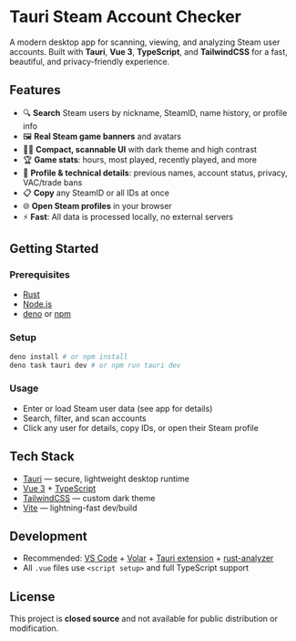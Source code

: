 # Tauri Steam Account Checker

A modern desktop app for scanning, viewing, and analyzing Steam user accounts. Built with **Tauri**, **Vue 3**, **TypeScript**, and **TailwindCSS** for a fast, beautiful, and privacy-friendly experience.

## Features

- 🔍 **Search** Steam users by nickname, SteamID, name history, or profile info
- 🖼️ **Real Steam game banners** and avatars
- 🧑‍💻 **Compact, scannable UI** with dark theme and high contrast
- 🏆 **Game stats**: hours, most played, recently played, and more
- 📝 **Profile & technical details**: previous names, account status, privacy, VAC/trade bans
- 📋 **Copy** any SteamID or all IDs at once
- 🌐 **Open Steam profiles** in your browser
- ⚡ **Fast**: All data is processed locally, no external servers

## Getting Started

### Prerequisites

- [Rust](https://www.rust-lang.org/tools/install)
- [Node.js](https://nodejs.org/)
- [deno](https://deno.land/) or [npm](https://www.npmjs.com/)

### Setup

```sh
deno install # or npm install
deno task tauri dev # or npm run tauri dev
```

### Usage

- Enter or load Steam user data (see app for details)
- Search, filter, and scan accounts
- Click any user for details, copy IDs, or open their Steam profile

## Tech Stack

- [Tauri](https://tauri.app/) — secure, lightweight desktop runtime
- [Vue 3](https://vuejs.org/) + [TypeScript](https://www.typescriptlang.org/)
- [TailwindCSS](https://tailwindcss.com/) — custom dark theme
- [Vite](https://vitejs.dev/) — lightning-fast dev/build

## Development

- Recommended: [VS Code](https://code.visualstudio.com/) + [Volar](https://marketplace.visualstudio.com/items?itemName=Vue.volar) + [Tauri extension](https://marketplace.visualstudio.com/items?itemName=tauri-apps.tauri-vscode) + [rust-analyzer](https://marketplace.visualstudio.com/items?itemName=rust-lang.rust-analyzer)
- All `.vue` files use `<script setup>` and full TypeScript support

## License

This project is **closed source** and not available for public distribution or modification.
